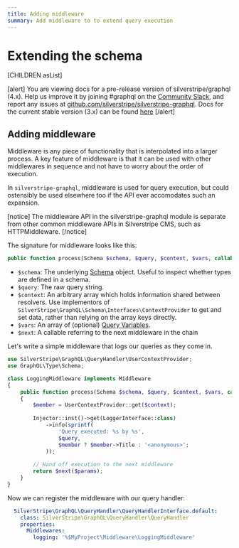 ```yaml
---
title: Adding middleware
summary: Add middleware to to extend query execution
---
```

# Extending the schema

[CHILDREN asList]

[alert]
You are viewing docs for a pre-release version of silverstripe/graphql (4.x).
Help us improve it by joining #graphql on the [Community Slack](https://www.silverstripe.org/blog/community-slack-channel/),
and report any issues at [github.com/silverstripe/silverstripe-graphql](https://github.com/silverstripe/silverstripe-graphql). 
Docs for the current stable version (3.x) can be found
[here](https://github.com/silverstripe/silverstripe-graphql/tree/3)
[/alert]

## Adding middleware

Middleware is any piece of functionality that is interpolated into
a larger process. A key feature of middleware is that it can be used
with other middlewares in sequence and not have to worry about the order
of execution.

In `silverstripe-graphql`, middleware is used for query execution,
but could ostensibly be used elsewhere too if the API ever accomodates
such an expansion.

[notice]
The middleware API in the silverstripe-graphql module is separate from other common middleware
APIs in Silverstripe CMS, such as HTTPMiddleware.
[/notice]

The signature for middleware looks like this:

```php
public function process(Schema $schema, $query, $context, $vars, callable $next)
```

 * `$schema`: The underlying [Schema](http://webonyx.github.io/graphql-php/type-system/schema/) object.
   Useful to inspect whether types are defined in a schema.
 * `$query`: The raw query string.
 * `$context`: An arbitrary array which holds information shared between resolvers.
   Use implementors of `SilverStripe\GraphQL\Schema\Interfaces\ContextProvider` to get and set
   data, rather than relying on the array keys directly.
 * `$vars`: An array of (optional) [Query Variables](https://graphql.org/learn/queries/#variables).
 * `$next`: A callable referring to the next middleware in the chain

Let's write a simple middleware that logs our queries as they come in.

```php
use SilverStripe\GraphQL\QueryHandler\UserContextProvider;
use GraphQL\Type\Schema;

class LoggingMiddleware implements Middleware
{
    public function process(Schema $schema, $query, $context, $vars, callable $next)
    {
        $member = UserContextProvider::get($context);
        
        Injector::inst()->get(LoggerInterface::class)
        	->info(sprintf(
                'Query executed: %s by %s',
                $query,
                $member ? $member->Title : '<anonymous>';
            ));
        
        // Hand off execution to the next middleware
        return $next($params);
    }
}
```

Now we can register the middleware with our query handler:


```yaml
  SilverStripe\GraphQL\QueryHandler\QueryHandlerInterface.default:
    class: SilverStripe\GraphQL\QueryHandler\QueryHandler
    properties:
      Middlewares:
        logging: '%$MyProject\Middleware\LoggingMiddleware'
```

